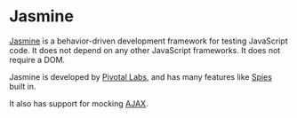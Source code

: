# Jasmine

[Jasmine](http://jasmine.github.io/) is a behavior-driven development framework for testing JavaScript code. It does not depend on any other JavaScript frameworks. It does not require a DOM. 

Jasmine is developed by [Pivotal Labs](http://pivotal.io/labs), and has many features like [Spies](http://jasmine.github.io/2.0/introduction.html#section-Spies) built in.  

It also has support for mocking [AJAX](http://jasmine.github.io/2.0/ajax.html).
